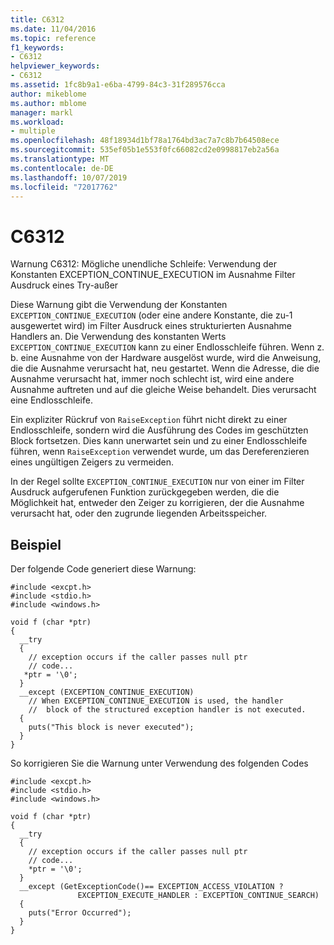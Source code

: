 ```yaml
---
title: C6312
ms.date: 11/04/2016
ms.topic: reference
f1_keywords:
- C6312
helpviewer_keywords:
- C6312
ms.assetid: 1fc8b9a1-e6ba-4799-84c3-31f289576cca
author: mikeblome
ms.author: mblome
manager: markl
ms.workload:
- multiple
ms.openlocfilehash: 48f18934d1bf78a1764bd3ac7a7c8b7b64508ece
ms.sourcegitcommit: 535ef05b1e553f0fc66082cd2e0998817eb2a56a
ms.translationtype: MT
ms.contentlocale: de-DE
ms.lasthandoff: 10/07/2019
ms.locfileid: "72017762"
---
```

# <a name="c6312"></a>C6312
Warnung C6312: Mögliche unendliche Schleife: Verwendung der Konstanten EXCEPTION_CONTINUE_EXECUTION im Ausnahme Filter Ausdruck eines Try-außer

 Diese Warnung gibt die Verwendung der Konstanten `EXCEPTION_CONTINUE_EXECUTION` (oder eine andere Konstante, die zu-1 ausgewertet wird) im Filter Ausdruck eines strukturierten Ausnahme Handlers an. Die Verwendung des konstanten Werts `EXCEPTION_CONTINUE_EXECUTION` kann zu einer Endlosschleife führen. Wenn z. b. eine Ausnahme von der Hardware ausgelöst wurde, wird die Anweisung, die die Ausnahme verursacht hat, neu gestartet. Wenn die Adresse, die die Ausnahme verursacht hat, immer noch schlecht ist, wird eine andere Ausnahme auftreten und auf die gleiche Weise behandelt. Dies verursacht eine Endlosschleife.

 Ein expliziter Rückruf von `RaiseException` führt nicht direkt zu einer Endlosschleife, sondern wird die Ausführung des Codes im geschützten Block fortsetzen. Dies kann unerwartet sein und zu einer Endlosschleife führen, wenn `RaiseException` verwendet wurde, um das Dereferenzieren eines ungültigen Zeigers zu vermeiden.

 In der Regel sollte `EXCEPTION_CONTINUE_EXECUTION` nur von einer im Filter Ausdruck aufgerufenen Funktion zurückgegeben werden, die die Möglichkeit hat, entweder den Zeiger zu korrigieren, der die Ausnahme verursacht hat, oder den zugrunde liegenden Arbeitsspeicher.

## <a name="example"></a>Beispiel
 Der folgende Code generiert diese Warnung:

```
#include <excpt.h>
#include <stdio.h>
#include <windows.h>

void f (char *ptr)
{
  __try
  {
    // exception occurs if the caller passes null ptr
    // code...
   *ptr = '\0';
  }
  __except (EXCEPTION_CONTINUE_EXECUTION)
    // When EXCEPTION_CONTINUE_EXECUTION is used, the handler
    //  block of the structured exception handler is not executed.
  {
    puts("This block is never executed");
  }
}
```

 So korrigieren Sie die Warnung unter Verwendung des folgenden Codes

```
#include <excpt.h>
#include <stdio.h>
#include <windows.h>

void f (char *ptr)
{
  __try
  {
    // exception occurs if the caller passes null ptr
    // code...
    *ptr = '\0';
  }
  __except (GetExceptionCode()== EXCEPTION_ACCESS_VIOLATION ?
               EXCEPTION_EXECUTE_HANDLER : EXCEPTION_CONTINUE_SEARCH)
  {
    puts("Error Occurred");
  }
}
```